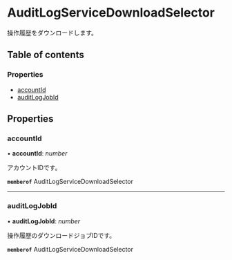 # AuditLogServiceDownloadSelector


<div lang=\"ja\">操作履歴をダウンロードします。</div> 

## Table of contents

### Properties

- [accountId](auditlogservicedownloadselector.md#accountid)
- [auditLogJobId](auditlogservicedownloadselector.md#auditlogjobid)

## Properties

### accountId

• **accountId**: *number*

<div lang=\"ja\">アカウントIDです。</div> 

**`memberof`** AuditLogServiceDownloadSelector

___

### auditLogJobId

• **auditLogJobId**: *number*

<div lang=\"ja\">操作履歴のダウンロードジョブIDです。</div> 

**`memberof`** AuditLogServiceDownloadSelector
